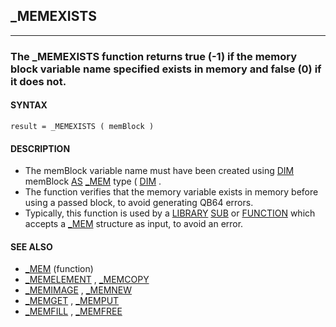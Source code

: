 ## _MEMEXISTS
---

### The _MEMEXISTS function returns true (-1) if the memory block variable name specified exists in memory and false (0) if it does not.

#### SYNTAX

`result = _MEMEXISTS ( memBlock )`

#### DESCRIPTION
* The memBlock variable name must have been created using [DIM](./DIM.md) memBlock [AS](./AS.md) [_MEM](./_MEM.md) type ( [DIM](./DIM.md) .
* The function verifies that the memory variable exists in memory before using a passed block, to avoid generating QB64 errors.
* Typically, this function is used by a [LIBRARY](./LIBRARY.md) [SUB](./SUB.md) or [FUNCTION](./FUNCTION.md) which accepts a [_MEM](./_MEM.md) structure as input, to avoid an error.


#### SEE ALSO
* [_MEM](./_MEM.md) (function)
* [_MEMELEMENT](./_MEMELEMENT.md) , [_MEMCOPY](./_MEMCOPY.md)
* [_MEMIMAGE](./_MEMIMAGE.md) , [_MEMNEW](./_MEMNEW.md)
* [_MEMGET](./_MEMGET.md) , [_MEMPUT](./_MEMPUT.md)
* [_MEMFILL](./_MEMFILL.md) , [_MEMFREE](./_MEMFREE.md)
